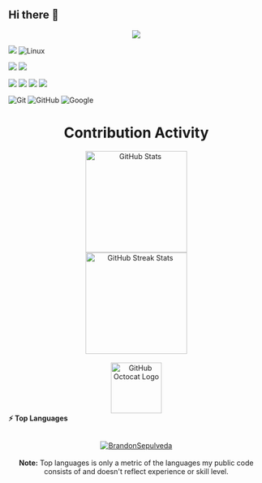 ## Hi there 👋

<p align="center">
  <a href="https://github.com/DenverCoder1/readme-typing-svg"><img src="https://readme-typing-svg.herokuapp.com?font=Time+New+Roman&color=white&size=25&center=true&vCenter=true&width=600&height=100&lines=Brandon+Sepulveda+PapiBrandon&hearts;++;Desarrollador,Especialista+de+soporte,;Computer+Science,;PapiBrandon-squaddelputeo-TYBYTEPRO,;Active+Learner/Researcher,;Love+to+learn+new+stuffs..<3"></a>
</p>





![](https://img.shields.io/badge/OS-Windows-black?style=for-the-badge&logo=windows) ![Linux](https://img.shields.io/badge/Linux-FCC624?style=for-the-badge&logo=linux&logoColor=black) 

![](https://img.shields.io/badge/Editor-Visual%20Studio%20/%20Code-black?style=for-the-badge&logo=visualstudio)
![](https://img.shields.io/badge/Editor-Sublime%20Text-black?style=for-the-badge&logo=sublimetext) 

[](https://img.shields.io/badge/Shell-BASH-black?style=for-the-badge&logo=gnometerminal) ![](https://img.shields.io/badge/Shell-Command%20Prompt-black?style=for-the-badge&logo=windowsterminal) ![](https://img.shields.io/badge/Shell-BASH-black?style=for-the-badge&logo=gnometerminal)
![](https://img.shields.io/badge/Code-.NET-blackt?style=for-the-badge&logo=dotnet)
![](https://img.shields.io/badge/Code-Python-black?style=for-the-badge&logo=python)


![Git](https://img.shields.io/badge/git-%23F05033.svg?style=for-the-badge&logo=git&logoColor=white)
![GitHub](https://img.shields.io/badge/github-%23121011.svg?style=for-the-badge&logo=github&logoColor=white) ![Google](https://img.shields.io/badge/google-%234285F4.svg?style=for-the-badge&logo=google&logoColor=white)

  <div align="center">
    <h1>Contribution Activity</h1>
    <img src="https://github-readme-stats.vercel.app/api?username=BrandonSepulveda&title_color=6FDA44&text_color=FFFFFF&show_icons=true&icon_color=6FDA44&include_all_commits=true&count_private=true&theme=dark" alt="GitHub Stats" height="200" />
    <br>
    <!--
    <img src="https://github-readme-stats.vercel.app/api/top-langs?username=BrandonSepulveda&layout=compact&title_color=6FDA44&text_color=FFFFFF&theme=dark" alt="GitHub Most Used Languages" height="200" />
    <br>
    -->
    <img src="https://github-readme-streak-stats.herokuapp.com/?user=BrandonSepulveda&theme=dark&date_format=j%20M%5B%20Y%5D&currStreakLabel=6FDA44&fire=6FDA44&ring=6FDA44" alt="GitHub Streak Stats" height="200" />
    <br>
    <br>
</div>
<div align="center">
    <img src="https://raw.githubusercontent.com/BrandonSepulveda/BrandonSepulveda/main/GitHub.gif" alt="GitHub Octocat Logo" height="100">
   
</div>


<summary><b>⚡ Top Languages</b></summary>
<br/>

<p align="center">
    <a href="https://github.com/BrandonSepulveda">
        <img src="https://github-readme-stats.vercel.app/api/top-langs/?username=BrandonSepulveda&langs_count=8&layout=compact" alt="BrandonSepulveda">
    </a>
    <br/>
    <br/>
    <b>Note:</b> Top languages is only a metric of the languages my public code consists of and doesn't reflect experience or skill level.
</p>
<br/>

    
<!--
**BrandonSepulveda/BrandonSepulveda** is a ✨ _special_ ✨ repository because its `README.md` (this file) appears on your GitHub profile.

Here are some ideas to get you started:

- 🔭 I’m currently working on ...
- 🌱 I’m currently learning ...
- 👯 I’m looking to collaborate on ...
- 🤔 I’m looking for help with ...
- 💬 Ask me about ...
- 📫 How to reach me: ...
- 😄 Pronouns: ...
- ⚡ Fun fact: ...
-->

